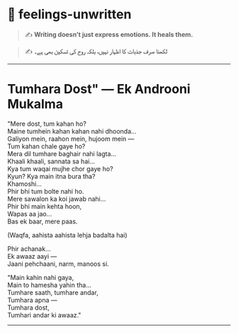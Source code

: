 # 🌿 feelings-unwritten

> ✍️ **Writing doesn’t just express emotions. It heals them.**

> ✍️ **لکھنا صرف جذبات کا اظہار نہیں، بلکہ روح کی تسکین بھی ہے۔**  
---
# Tumhara Dost" — Ek Androoni Mukalma

"Mere dost, tum kahan ho?  
Maine tumhein kahan kahan nahi dhoonda...  
Galiyon mein, raahon mein, hujoom mein —  
Tum kahan chale gaye ho?  
Mera dil tumhare baghair nahi lagta...  
Khaali khaali, sannata sa hai...  
Kya tum waqai mujhe chor gaye ho?  
Kyun? Kya main itna bura tha?  
Khamoshi...  
Phir bhi tum bolte nahi ho.  
Mere sawalon ka koi jawab nahi...  
Phir bhi main kehta hoon,  
Wapas aa jao...  
Bas ek baar, mere paas.

(Waqfa, aahista aahista lehja badalta hai)

Phir achanak...  
Ek awaaz aayi —  
Jaani pehchaani, narm, manoos si.

"Main kahin nahi gaya,  
Main to hamesha yahin tha...  
Tumhare saath, tumhare andar,  
Tumhara apna —  
Tumhara dost,  
Tumhari andar ki awaaz."
________________________________________
